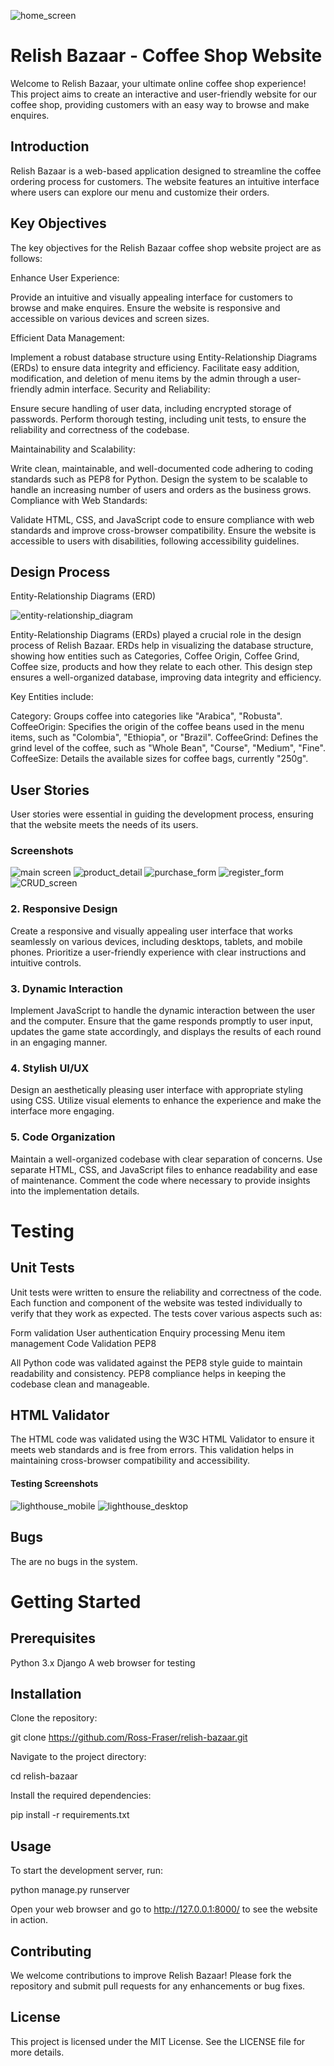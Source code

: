 ![home_screen](static\images\screenshots\home_screen.png)

# Relish Bazaar - Coffee Shop Website

Welcome to Relish Bazaar, your ultimate online coffee shop experience! This project aims to create an interactive and user-friendly website for our coffee shop, providing customers with an easy way to browse and make enquires.

## Introduction

Relish Bazaar is a web-based application designed to streamline the coffee ordering process for customers. The website features an intuitive interface where users can explore our menu and customize their orders.

## Key Objectives

The key objectives for the Relish Bazaar coffee shop website project are as follows:

Enhance User Experience:

Provide an intuitive and visually appealing interface for customers to browse and make enquires.
Ensure the website is responsive and accessible on various devices and screen sizes.

Efficient Data Management:

Implement a robust database structure using Entity-Relationship Diagrams (ERDs) to ensure data integrity and efficiency.
Facilitate easy addition, modification, and deletion of menu items by the admin through a user-friendly admin interface.
Security and Reliability:

Ensure secure handling of user data, including encrypted storage of passwords.
Perform thorough testing, including unit tests, to ensure the reliability and correctness of the codebase.

Maintainability and Scalability:

Write clean, maintainable, and well-documented code adhering to coding standards such as PEP8 for Python.
Design the system to be scalable to handle an increasing number of users and orders as the business grows.
Compliance with Web Standards:

Validate HTML, CSS, and JavaScript code to ensure compliance with web standards and improve cross-browser compatibility.
Ensure the website is accessible to users with disabilities, following accessibility guidelines.

## Design Process

Entity-Relationship Diagrams (ERD)

![entity-relationship_diagram](static\images\screenshots\entity-relationship_diagram.png)

Entity-Relationship Diagrams (ERDs) played a crucial role in the design process of Relish Bazaar. ERDs help in visualizing the database structure, showing how entities such as Categories, Coffee Origin, Coffee Grind, Coffee size, products and how they  relate to each other. This design step ensures a well-organized database, improving data integrity and efficiency.

Key Entities include:

Category: Groups coffee into categories like "Arabica", "Robusta".
CoffeeOrigin: Specifies the origin of the coffee beans used in the menu items, such as "Colombia", "Ethiopia", or "Brazil".
CoffeeGrind: Defines the grind level of the coffee, such as "Whole Bean", "Course", "Medium", "Fine".
CoffeeSize: Details the available sizes for coffee bags, currently "250g".

## User Stories

User stories were essential in guiding the development process, ensuring that the website meets the needs of its users.


### Screenshots

![main screen](static\images\screenshots\home_screen.png)
![product_detail](static\images\screenshots\product_detail_.png)
![purchase_form](static\images\screenshots\purchase_form.png)
![register_form](static\images\screenshots\register_form.png)
![CRUD_screen](static\images\screenshots\CRUD_screen.png)

### 2. Responsive Design

Create a responsive and visually appealing user interface that works seamlessly on various devices, including desktops, tablets, and mobile phones. Prioritize a user-friendly experience with clear instructions and intuitive controls.

### 3. Dynamic Interaction

Implement JavaScript to handle the dynamic interaction between the user and the computer. Ensure that the game responds promptly to user input, updates the game state accordingly, and displays the results of each round in an engaging manner.

### 4. Stylish UI/UX

Design an aesthetically pleasing user interface with appropriate styling using CSS. Utilize visual elements to enhance the experience and make the interface more engaging.

### 5. Code Organization

Maintain a well-organized codebase with clear separation of concerns. Use separate HTML, CSS, and JavaScript files to enhance readability and ease of maintenance. Comment the code where necessary to provide insights into the implementation details.


# Testing

## Unit Tests

Unit tests were written to ensure the reliability and correctness of the code. Each function and component of the website was tested individually to verify that they work as expected. The tests cover various aspects such as:

Form validation
User authentication
Enquiry processing
Menu item management
Code Validation
PEP8

All Python code was validated against the PEP8 style guide to maintain readability and consistency. PEP8 compliance helps in keeping the codebase clean and manageable.

## HTML Validator

The HTML code was validated using the W3C HTML Validator to ensure it meets web standards and is free from errors. This validation helps in maintaining cross-browser compatibility and accessibility.

#### Testing Screenshots

![lighthouse_mobile](static\images\screenshots\lighthouse_mobile.png)
![lighthouse_desktop](static\images\screenshots\lighthouse_desktop.png)

## Bugs

The are no bugs in the system.

# Getting Started

## Prerequisites

Python 3.x
Django
A web browser for testing

## Installation

Clone the repository:

git clone https://github.com/Ross-Fraser/relish-bazaar.git

Navigate to the project directory:

cd relish-bazaar

Install the required dependencies:

pip install -r requirements.txt

## Usage

To start the development server, run:

python manage.py runserver

Open your web browser and go to http://127.0.0.1:8000/ to see the website in action.

## Contributing

We welcome contributions to improve Relish Bazaar! Please fork the repository and submit pull requests for any enhancements or bug fixes.

## License

This project is licensed under the MIT License. See the LICENSE file for more details.
